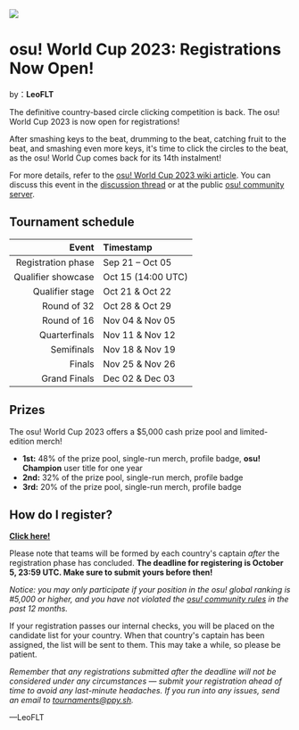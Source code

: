 <img src="https://i.ppy.sh/c654ce3b0a9aa87b1da2526a46141cf723c47935/68747470733a2f2f6f73752e7070792e73682f77696b692f696d616765732f546f75726e616d656e74732f4f57432f323032332f696d672f6f7763323032332d62616e6e65722e6a7067">

# osu! World Cup 2023: Registrations Now Open!

by：**LeoFLT**

The definitive country-based circle clicking competition is back. The osu! World Cup 2023 is now open for registrations!

After smashing keys to the beat, drumming to the beat, catching fruit to the beat, and smashing even more keys, it's time to click the circles to the beat, as the osu! World Cup comes back for its 14th instalment!

For more details, refer to the [osu! World Cup 2023 wiki article](https://osu.ppy.sh/wiki/en/Tournaments/OWC/2023). You can discuss this event in the [discussion thread](https://osu.ppy.sh/community/forums/topics/1823846) or at the public [osu! community server](https://discord.gg/0Vxo9AsejDkGlk3H).

## Tournament schedule

|              Event | Timestamp          |
| -----------------: | :----------------- |
| Registration phase | Sep 21 – Oct 05    |
| Qualifier showcase | Oct 15 (14:00 UTC) |
|    Qualifier stage | Oct 21 & Oct 22    |
|        Round of 32 | Oct 28 & Oct 29    |
|        Round of 16 | Nov 04 & Nov 05    |
|      Quarterfinals | Nov 11 & Nov 12    |
|         Semifinals | Nov 18 & Nov 19    |
|             Finals | Nov 25 & Nov 26    |
|       Grand Finals | Dec 02 & Dec 03    |

## Prizes

The osu! World Cup 2023 offers a $5,000 cash prize pool and limited-edition merch!

- **1st:** 48% of the prize pool, single-run merch, profile badge, **osu! Champion** user title for one year
- **2nd:** 32% of the prize pool, single-run merch, profile badge
- **3rd:** 20% of the prize pool, single-run merch, profile badge

## How do I register?

**[Click here!](https://osu.ppy.sh/community/tournaments/41)**

Please note that teams will be formed by each country's captain *after* the registration phase has concluded. **The deadline for registering is October 5, 23:59 UTC. Make sure to submit yours before then!**

*Notice: you may only participate if your position in the osu! global ranking is #5,000 or higher, and you have not violated the [osu! community rules](https://osu.ppy.sh/wiki/en/Rules) in the past 12 months.*

If your registration passes our internal checks, you will be placed on the candidate list for your country. When that country's captain has been assigned, the list will be sent to them. This may take a while, so please be patient.

*Remember that any registrations submitted after the deadline will not be considered under any circumstances — submit your registration ahead of time to avoid any last-minute headaches. If you run into any issues, send an email to [tournaments@ppy.sh](mailto:tournaments@ppy.sh).*

—LeoFLT